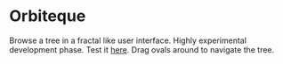 # Orbiteque

Browse a tree in a fractal like user interface. Highly experimental development phase. Test it [here](https://e-teoria.github.io/Orbiteque/). Drag ovals around to navigate the tree.
